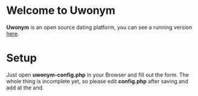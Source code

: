 # Welcome to Uwonym

**Uwonym** is an open source dating platform, you can see a running version [here](https://uwonym.me).


# Setup

Just open **uwonym-config.php** in your Browser and fill out the form. 
The whole thing is incomplete yet, so please edit **config.php** after saving and add **<?php** at the beginning and **?>** at the and.


